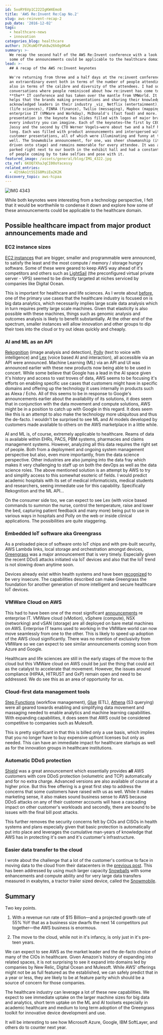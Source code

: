 ```yaml
---
id: 5xoRY6Vp1C222IgKW4Emo8
title: 'AWS Re:Invent Re:Cap No.2'
slug: aws-reinvent-recap-2
pub_date: '2016-12-02'
tags:
  - healthcare-news
  - innovation
categories_blog: healthcare
author: 3VJKuWDfPak8w26k0g0Kw0
summary: >-
  We recap the second half of the AWS Re:Invent conference with a look at how
  some of the announcements could be applicable to the healthcare domain.
lead: >-
  ## A recap of the AWS re:Invent keynotes
      
  We're returning from three and a half days at the re:invent conference. It was
  an extraordinary event both in terms of the number of people attending but
  also in terms of the calibre and diversity of the attendees. I had some
  conversations where people reminisced about how re:invent has come to be
  **the** IT conference and has taken over the mantle from VMWorld. It also
  helps that the brands making presentations and sharing their knowledge are
  acknowledged leaders in their industry _viz_ Netflix (entertainment), Merck
  (life sciences), FINRA (finance), Twilio (messaging), Mapbox (mapping),
  enterprise IT (VMWare and Workday), McDonald's (fast food) and more. Every
  presentation in the keynote has slides filled with logos of major brands in
  every industry you can imagine. Each of the keynotes—the first by CEO Andy
  Jassy and the second by CTO Werner Vogels—were about two and a half hours
  long. Each was filled with product announcements and interspersed with
  customer presentations, all of which were illuminating and funny at times as
  well. The Snowmobile announcement, for one, was sheer showmanship (it was
  driven onto stage) and remains memorable for every attendee. It was also
  parked right next to our booth in the exhibit hall and had a constant stream
  of people coming by to take selfies and pose with it.
featured_image: /assets/general/blog/IMG_4322.jpg
cta_ref: 6KOQ7XhaJqCI00oYacessy
related_entries:
  - 4ItmAo1t5SIG8MsiEa2K2K
discovery_topic: aws-hipaa
---
```

![IMG 4343](/assets/general/blog/IMG_4343.jpg)

While both keynotes were interesting from a technology perspective, I felt that it would be worthwhile to condense it down and explore how some of these announcements could be applicable to the healthcare domain.

## Possible healthcare impact from major product announcements made and 

### EC2 instance sizes

[EC2 instances][3] that are bigger, smaller and programmable were announced, to satisfy the least and the most compute / memory / storage hungry software. Some of these were geared to keep AWS way ahead of it's competitors and others such as [LightSail][4] (the preconfigured virtual private server - VPS) seemed to be directly targeted at niches serviced by companies like Digital Ocean. 

This is important for healthcare and life sciences. As I wrote about [before][5], one of the primary use cases that the healthcare industry is focused on is big data analytics, which necessarily implies large scale data analysis which in turn requires pretty large scale machines. Given that elasticity is also possible with these machines, things such as genomic analysis and outcomes analysis is likely to benefit substantially. At the other end of the spectrum, smaller instances will allow innovation and other groups to dip their toes into the cloud or try out ideas quickly and cheaply.

### AI and ML as an API

[Rekognition][6] (image analysis and detection), [Polly][7] (text to voice with intelligence) and [Lex][8] (voice based AI and interaction), all accessible via an API were announced. Machine Learning (ML) via an API and UI was announced earlier with these new products now being able to be used in concert. While some believe that Google has a lead in the AI space given it's history and access to vast troves of data, AWS seems to be focusing it's efforts on enabling specific use cases that customers might have in specific domains and offering up the technology it uses internally in products such as Alexa / Echo. All of this seems to be in response to Google's announcements earlier about the availability of its solutions, it does seem that in conjunction with the data movement and compute solutions, AWS might be in a position to catch up with Google in this regard. It does seem like this is an attempt to also make the technology more ubiquitous and thus the de-facto. I wouldn't be surprised to see ML and AI models developed by customers made available to others on the AWS marketplace in a little while. 

AI and ML is, of course, extremely applicable to healthcare. Reams of data is available within EHRs, PACS, PBM systems, pharmacies and claims management systems. However, analyzing all this data requires the right set of people. Both from a deployment and ongoing system management perspective but also, even more importantly, from the data science perspective. Other industries are also jumping into the data fray which makes it very challenging to staff up on both the devOps as well as the data science roles. The above mentioned solution is an attempt by AWS to try and simplify access to this somewhat esoteric of fields. I would predict academic hospitals with its set of medical informaticists, medical students and researchers, seeing immediate use for this capability. Specifically Rekognition and the ML API...

On the consumer side too, we can expect to see Lex (with voice based commands to summon the nurse, control the temperature, raise and lower the bed, capturing patient feedback and many more) being put to use in various ways in hospitals and Polly on the web or inside clinical applications. The possibilities are quite staggering.

### Embedded IoT software aka Greengrass

As a preloaded piece of software onto IoT chips and with pre-built security, AWS Lambda links, local storage and orchestration amongst devices, [Greengrass][9] was a major announcement that is very timely. Especially given the recent DDoS attacks initiated via IoT devices and also that the IoT trend is not slowing down anytime soon. 

Devices already exist within health systems and have been [recognized][10] to be very insecure. The capabilities described can make Greengrass the foundation for another generation of more intelligent and secure healthcare IoT devices.

### VMWare Cloud on AWS

This had to have been one of the most significant [announcements][11] re enterprise IT. VMWare cloud (vMotion), vSphere (compute), NSX (networking) and vSAN (storage) are all deployed on bare metal machines on AWS. Enterprise IT teams used to working in the VMWare world can now move seamlessly from one to the other. This is likely to speed up adoption of the AWS cloud significantly. There was no mention of exclusivity from VMWare so we can expect to see similar announcements coming soon from Azure and Google.

Healthcare and life sciences are still in the early stages of the move to the cloud but this VMWare cloud on AWS could be just the thing that could act as the catalyst to accelerate that movement. However, the issues around compliance (HIPAA, HITRUST and GxP) remain open and need to be addressed. We do see this as an area of opportunity for us.

### Cloud-first data management tools

[Step Functions][12] (workflow management), [Glue][13] (ETL), [Athena][14] (S3 querying) were all geared towards enabling and simplifying data movement and massaging needed to enable analytics and machine learning capabilities. With expanding capabilities, it does seem that AWS could be considered competitive to companies such as Mulesoft. 

This is pretty significant in that this is billed only a use basis, which implies that you no longer have to buy expensive upfront licenses but only as needed. This can have an immediate impact for healthcare startups as well as for the innovation groups in healthcare institutions.

### Automatic DDoS protection

[Shield][15] was a great announcement which essentially provides **all** AWS customers with core DDoS protection (volumetric and TCP) automatically and for no extra charge. Advanced versions are also available of course at a higher price. But this free offering is a great first step to address the concerns that some customers have raised with us as well. While it makes marketing sense, it also makes sound business sense to AWS because DDoS attacks on any of their customer accounts will have a cascading impact on other customer's workloads and secondly, there are bound to be issues with the final bill post attacks. 

This further removes the security concerns felt by CIOs and CISOs in health systems and plans especially given that basic protection is automatically put into place and leverages the cumulative man-years of knowledge that AWS has in protecting it's own and it's customer's infrastructure.

### Easier data transfer to the cloud

I wrote about the challenge that a lot of the customer's continue to face in moving data to the cloud from their datacenters in the [previous post][5]. This has been addressed by using much larger capacity [Snowballs][16] with some enhancements and compute ability and for very large data transfers measured in exabytes, a tractor trailer sized device, called the [Snowmobile][17].

## Summary

Two key points.

1. With a revenue run rate of $15 Billion—and a projected growth rate of 55% YoY that as a business size dwarfs the next 14 competitors put together—the AWS business is enormous.

2. The move to the cloud, while not in it's infancy, is only just in it's pre-teen years.

We can expect to see AWS as the market leader and the de-facto choice of many of the CIOs in healthcare. Given Amazon's history of expanding into related spaces, it is not surprising to see it expand into domains led by companies by New Relic, Digital Ocean and Mulesoft. While AWS' offerings might not be as full featured as the established, we can safely predict that in a year or less, they are likely to be at feature parity which should be a source of concern for those companies.

The healthcare industry can leverage a lot of these new capabilities. We expect to see immediate uptake on the larger machine sizes for big data and analytics, short term uptake on the ML and AI toolsets especially in academic healthcare and medium to long term adoption of the Greengrass toolkit for innovative device development and use. 

It will be interesting to see how Microsoft Azure, Google, IBM SoftLayer, and others do to counter next year.

[3]: https://aws.amazon.com/ec2/instance-types/
[4]: https://amazonlightsail.com/
[5]: https://datica.com/blog/aws-reinvent-recap-1/
[6]: https://aws.amazon.com/rekognition/
[7]: https://aws.amazon.com/polly/
[8]: https://aws.amazon.com/lex/
[9]: https://aws.amazon.com/about-aws/whats-new/2016/11/announcing-aws-greengrass-now-in-limited-preview/
[10]: http://www.darkreading.com/iot/medical-device-security-gets-intensive-care/d/d-id/1323989
[11]: https://www.vmware.com/cloud-services/vmware-cloud-aws.html
[12]: https://aws.amazon.com/step-functions/
[13]: https://aws.amazon.com/glue/
[14]: https://aws.amazon.com/blogs/aws/amazon-athena-interactive-sql-queries-for-data-in-amazon-s3/
[15]: https://aws.amazon.com/shield/
[16]: https://techcrunch.com/2016/11/30/snowballedge/
[17]: https://aws.amazon.com/snowmobile/
  